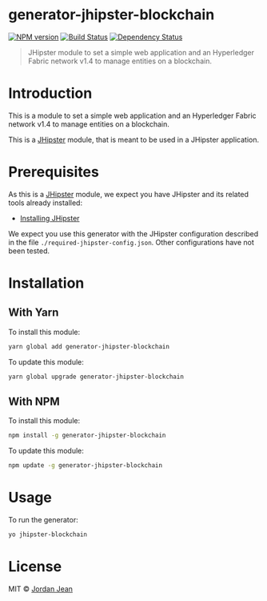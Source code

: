 # generator-jhipster-blockchain
[![NPM version][npm-image]][npm-url] [![Build Status][travis-image]][travis-url] [![Dependency Status][daviddm-image]][daviddm-url]
> JHipster module to set a simple web application and an Hyperledger Fabric network v1.4 to manage entities on a blockchain.

# Introduction

This is a module to set a simple web application and an Hyperledger Fabric network v1.4 to manage entities on a blockchain.

This is a [JHipster](http://jhipster.github.io/) module, that is meant to be used in a JHipster application.

# Prerequisites

As this is a [JHipster](http://jhipster.github.io/) module, we expect you have JHipster and its related tools already installed:

- [Installing JHipster](https://jhipster.github.io/installation.html)

We expect you use this generator with the JHipster configuration described in the file `./required-jhipster-config.json`. Other configurations have not been tested.

# Installation

## With Yarn

To install this module:

```bash
yarn global add generator-jhipster-blockchain
```

To update this module:

```bash
yarn global upgrade generator-jhipster-blockchain
```

## With NPM

To install this module:

```bash
npm install -g generator-jhipster-blockchain
```

To update this module:

```bash
npm update -g generator-jhipster-blockchain
```

# Usage

To run the generator:

```bash
yo jhipster-blockchain
```

# License

MIT © [Jordan Jean](https://gitlab.com/ugachain)


[npm-image]: https://img.shields.io/npm/v/generator-jhipster-blockchain.svg
[npm-url]: https://npmjs.org/package/generator-jhipster-blockchain
[travis-image]: https://travis-ci.org/ugachain/generator-jhipster-blockchain.svg?branch=master
[travis-url]: https://travis-ci.org/ugachain/generator-jhipster-blockchain
[daviddm-image]: https://david-dm.org/ugachain/generator-jhipster-blockchain.svg?theme=shields.io
[daviddm-url]: https://david-dm.org/ugachain/generator-jhipster-blockchain
